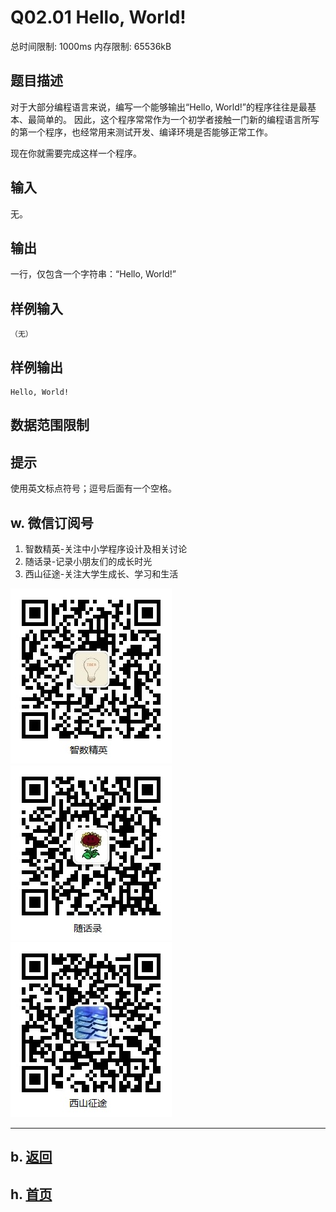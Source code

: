 # Q02.01 Hello, World!

总时间限制: 1000ms 内存限制: 65536kB   

## 题目描述

对于大部分编程语言来说，编写一个能够输出“Hello, World!”的程序往往是最基本、最简单的。
因此，这个程序常常作为一个初学者接触一门新的编程语言所写的第一个程序，也经常用来测试开发、编译环境是否能够正常工作。

现在你就需要完成这样一个程序。

## 输入

无。

## 输出

一行，仅包含一个字符串：“Hello, World!”

## 样例输入

~~~
（无）
~~~

## 样例输出

~~~
Hello, World!
~~~

## 数据范围限制


## 提示

使用英文标点符号；逗号后面有一个空格。

## w. 微信订阅号

1. 智数精英-关注中小学程序设计及相关讨论
2. 随话录-记录小朋友们的成长时光
2. 西山征途-关注大学生成长、学习和生活

![欢迎关注“智数精英”订阅号](../../assets/me/img/idea8.jpg)
![欢迎关注“随话录”订阅号](../../assets/me/img/shl8.jpg)
![欢迎关注“西山征途”订阅号](../../assets/me/img/xszt8.jpg)

----------

## b. [返回](../)
    
## h. [首页](../../)

